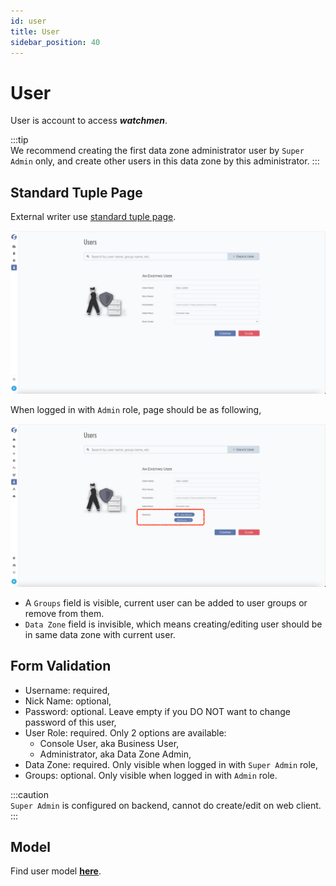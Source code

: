 ```yaml
---
id: user  
title: User  
sidebar_position: 40
---
```


# User

User is account to access **_watchmen_**.

:::tip  
We recommend creating the first data zone administrator user by `Super Admin` only, and create other users in this data zone by this
administrator.
:::

## Standard Tuple Page

External writer use [standard tuple page](../standard-tuple-page).

![Edit User](images/user.png)

When logged in with `Admin` role, page should be as following,

![Edit User By Admin](images/user-admin.png)

- A `Groups` field is visible, current user can be added to user groups or remove from them.
- `Data Zone` field is invisible, which means creating/editing user should be in same data zone with current user.

## Form Validation

- Username: required,
- Nick Name: optional,
- Password: optional. Leave empty if you DO NOT want to change password of this user,
- User Role: required. Only 2 options are available:
    - Console User, aka Business User,
    - Administrator, aka Data Zone Admin,
- Data Zone: required. Only visible when logged in with `Super Admin` role,
- Groups: optional. Only visible when logged in with `Admin` role.

:::caution  
`Super Admin` is configured on backend, cannot do create/edit on web client.
:::

## Model

Find user model **[here](../../tuples/user)**.

